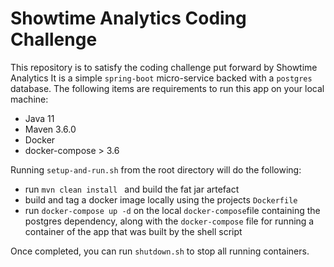 # Showtime Analytics Coding Challenge

This repository is to satisfy the coding challenge put forward by Showtime Analytics It is a simple `spring-boot`
micro-service backed with a `postgres` database. The following items are requirements to run this app on your local
machine:

- Java 11
- Maven 3.6.0
- Docker
- docker-compose > 3.6

Running `setup-and-run.sh` from the root directory will do the following:

- run `mvn clean install ` and build the fat jar artefact
- build and tag a docker image locally using the projects `Dockerfile`
- run `docker-compose up -d` on the local `docker-compose`file containing the postgres dependency, along with
  the `docker-compose` file for running a container of the app that was built by the shell script

Once completed, you can run `shutdown.sh` to stop all running containers.